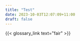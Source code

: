 ```yaml
---
title: "Test"
date: 2023-10-03T12:07:09+11:00
draft: false
---
```


{{< glossary_link text="fair" >}}
